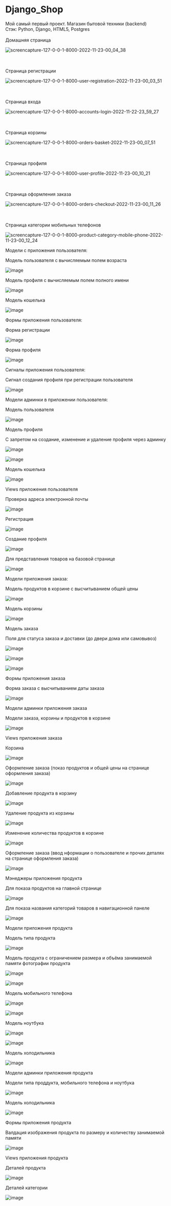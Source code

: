 # Django_Shop
Мой самый первый проект.
Магазин бытовой техники (backend) <br>
Стэк: Python, Django, HTML5, Postgres
<br>
<br>
Домашняя страница

![screencapture-127-0-0-1-8000-2022-11-23-00_04_38](https://user-images.githubusercontent.com/82309024/203420942-ef19151a-4f3c-459d-8fb5-a36851500d1b.png)

<br>
<br>
Страница регистрации

![screencapture-127-0-0-1-8000-user-registration-2022-11-23-00_03_51](https://user-images.githubusercontent.com/82309024/203420800-24090d8c-7c27-4467-9076-cfd47892da02.png)

<br>
<br>
Страница входа

![screencapture-127-0-0-1-8000-accounts-login-2022-11-22-23_59_27](https://user-images.githubusercontent.com/82309024/203420426-a7684b83-876e-4998-a003-9d2e1a6b2c95.png)


<br>
<br>
Страница корзины

![screencapture-127-0-0-1-8000-orders-basket-2022-11-23-00_07_51](https://user-images.githubusercontent.com/82309024/203421650-627b3e49-f6be-4f1e-ad4f-5427da002f69.png)

<br>
<br>
Страница профиля

![screencapture-127-0-0-1-8000-user-profile-2022-11-23-00_10_21](https://user-images.githubusercontent.com/82309024/203421879-b23785c5-b739-4c31-9a5a-89ff77d59c62.png)

<br>
<br>
Страница оформления заказа

![screencapture-127-0-0-1-8000-orders-checkout-2022-11-23-00_11_26](https://user-images.githubusercontent.com/82309024/203422046-328e100a-7b95-4515-b315-2cdb73801224.png)

<br>
<br>
Страница категории мобильных телефонов

![screencapture-127-0-0-1-8000-product-category-mobile-phone-2022-11-23-00_12_24](https://user-images.githubusercontent.com/82309024/203422234-b42ce5a8-6207-485f-ae27-38145a232023.png)

Модели с приложения пользователя:

Модель пользователя с вычисляемым полем возраста

![image](https://github.com/Ireal-ai/Django_Shop/assets/82309024/2c063256-ab99-4360-83a6-7ec4c0256d2c)

Модель профиля с вычисляемым полем полного имени

![image](https://github.com/Ireal-ai/Django_Shop/assets/82309024/ca01793c-7355-4865-9b21-8915d87f419b)

Модель кошелька

![image](https://github.com/Ireal-ai/Django_Shop/assets/82309024/89492ea0-7a8d-453f-b4a9-79db9052b0f2)

Формы приложения пользователя:

Форма регистрации 

![image](https://github.com/Ireal-ai/Django_Shop/assets/82309024/b943a627-ce62-4a4b-aa20-2e2295a69906)

Форма профиля

![image](https://github.com/Ireal-ai/Django_Shop/assets/82309024/e04c384f-3763-4243-9720-81a7f7beaeea)

Сигналы приложения пользователя:

Сигнал создания профиля при регистрации пользователя

![image](https://github.com/Ireal-ai/Django_Shop/assets/82309024/5cd310e5-26b1-4df0-83ff-1d3ec2f2113d)

Модели админки в приложении пользователя:

Модель пользователя 

![image](https://github.com/Ireal-ai/Django_Shop/assets/82309024/8a112fb2-1d47-4c86-8adb-9516d75497ef)

Модель профиля

С запретом на создание, изменение и удаление профиля через админку

![image](https://github.com/Ireal-ai/Django_Shop/assets/82309024/257eab6b-2599-40dc-91c6-628ab0ce8515)

![image](https://github.com/Ireal-ai/Django_Shop/assets/82309024/04399656-ee74-474e-a786-918504331e5d)

Модель кошелька

![image](https://github.com/Ireal-ai/Django_Shop/assets/82309024/d9908dbf-4155-4fe2-91a0-4dd0d5f70f3f)

Views приложения пользователя

Проверка адреса электронной почты

![image](https://github.com/Ireal-ai/Django_Shop/assets/82309024/d5acf2db-48b1-45ce-9d1f-83bb04ec7b3b)

Регистрация 

![image](https://github.com/Ireal-ai/Django_Shop/assets/82309024/689efec1-19be-4fe5-ad9b-c33d7f40b008)

Создание профиля

![image](https://github.com/Ireal-ai/Django_Shop/assets/82309024/35d64219-c3cd-4b4a-80aa-1b39d3a699f2)

Для представления товаров на базовой странице 

![image](https://github.com/Ireal-ai/Django_Shop/assets/82309024/6af9ea2f-86b1-4f9e-a83a-ccd95a4ab9db)

Модели приложения заказа:

Модель продуктов в корзине с высчитыванием общей цены

![image](https://github.com/Ireal-ai/Django_Shop/assets/82309024/43e8d477-04c3-46a0-b205-27fde1897b14)

Модель корзины

![image](https://github.com/Ireal-ai/Django_Shop/assets/82309024/7d24ad21-a604-4e72-83a1-8cc37e4878b0)

Модель заказа 

Поля для статуса заказа и доставки (до двери дома или самовывоз)

![image](https://github.com/Ireal-ai/Django_Shop/assets/82309024/2f0ba849-a15e-440e-aef9-2366ffdba3f7)

![image](https://github.com/Ireal-ai/Django_Shop/assets/82309024/4aac5d57-ab9c-4b07-a612-a22f4f42c2c3)

![image](https://github.com/Ireal-ai/Django_Shop/assets/82309024/263b885d-212d-4823-bc2c-5c70761d2050)

Формы приложения заказа

Форма заказа с высчитыванием даты заказа

![image](https://github.com/Ireal-ai/Django_Shop/assets/82309024/4ae62688-224f-4a31-ab03-9974abc5ebc2)

Модели админки приложения заказа

Модели заказа, корзины и продуктов в корзине

![image](https://github.com/Ireal-ai/Django_Shop/assets/82309024/b88ba06d-3cd7-4961-adc0-0a03498df1b9)

Views приложения заказа

Корзина 

![image](https://github.com/Ireal-ai/Django_Shop/assets/82309024/64961587-a462-43b9-991e-7742c787aedb)

Оформление заказа (показ продуктов и общей цены на странице оформления заказа)

![image](https://github.com/Ireal-ai/Django_Shop/assets/82309024/cc3860d1-848f-484b-97a5-918e0c9acadb)

Добавление продукта в корзину

![image](https://github.com/Ireal-ai/Django_Shop/assets/82309024/31ad5804-a576-492f-9ccc-a1e085038e65)

Удаление продукта из корзины

![image](https://github.com/Ireal-ai/Django_Shop/assets/82309024/ef5c2f66-2f65-47b4-aed7-40e94ab335c8)

Изменение количества продуктов в корзине

![image](https://github.com/Ireal-ai/Django_Shop/assets/82309024/c2f27ced-fe5b-4fed-a57f-18a90f4fe842)

Оформление заказа (ввод нформации о пользователе и прочих деталях на странице оформления заказа)

![image](https://github.com/Ireal-ai/Django_Shop/assets/82309024/4e451c81-a18e-49d1-8aed-96dc18e01522)

Мэнеджеры приложения продукта

Для показа продуктов на главной странице 

![image](https://github.com/Ireal-ai/Django_Shop/assets/82309024/97623034-0701-4dfb-aa76-ee91605e1c78)

Для показа названия категорий товаров в навигационной панеле

![image](https://github.com/Ireal-ai/Django_Shop/assets/82309024/63703fd9-1b9b-41a9-b381-9d850858a8a3)

Модели приложения продукта

Модель типа продукта

![image](https://github.com/Ireal-ai/Django_Shop/assets/82309024/8534a8fe-6bf4-4fd7-b37e-ad54b760910e)

Модель продукта с ограничением размера и объёма занимаемой памяти фотографии продукта

![image](https://github.com/Ireal-ai/Django_Shop/assets/82309024/eb4475b2-da34-4ae5-aebc-724f63e9dc19)

![image](https://github.com/Ireal-ai/Django_Shop/assets/82309024/d8779498-acab-471a-9594-8f33356db4a7)

Модель мобильного телефона

![image](https://github.com/Ireal-ai/Django_Shop/assets/82309024/eedc55c2-2914-4e77-9d25-aee3b2dd6002)

![image](https://github.com/Ireal-ai/Django_Shop/assets/82309024/e4eb72a1-30c0-42f8-b956-79926db88a3e)

Модель ноутбука

![image](https://github.com/Ireal-ai/Django_Shop/assets/82309024/86a9d034-57a9-4d31-97f1-d48e6456e435)

![image](https://github.com/Ireal-ai/Django_Shop/assets/82309024/03e2ca39-0c8b-492f-9b47-7b20ff907af6)

Модель холодильника

![image](https://github.com/Ireal-ai/Django_Shop/assets/82309024/513a4220-427e-4dc8-9c71-5e9c8d396678)

Модели админки приложения продукта

Модели типа проддукта, мобильного телефона и ноутбука

![image](https://github.com/Ireal-ai/Django_Shop/assets/82309024/bd1f0901-86ff-48ba-8f75-b11863d7ac5c)

Модель холодильника

![image](https://github.com/Ireal-ai/Django_Shop/assets/82309024/4afcd6cf-26fd-4739-b322-f28f4b0378e1)

Формы приложения продукта

Валдация изображения продукта по размеру и количеству занимаемой памяти

![image](https://github.com/Ireal-ai/Django_Shop/assets/82309024/df172615-d7db-4fbd-add7-36f73b486458)

Views приложения продукта

Деталей продукта

![image](https://github.com/Ireal-ai/Django_Shop/assets/82309024/d6c1aa2f-039b-49d1-b8c7-a8c931a4da6f)

Деталей категории

![image](https://github.com/Ireal-ai/Django_Shop/assets/82309024/7ecb3cdf-70c6-4c8d-9cb5-13677ec4c9d9)
